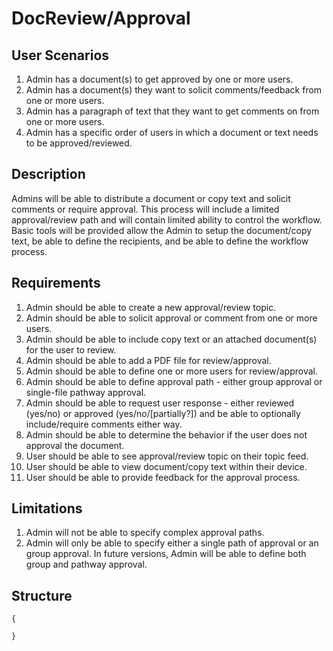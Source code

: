 DocReview/Approval
=====

User Scenarios
--------------
1. Admin has a document(s) to get approved by one or more users.
2. Admin has a document(s) they want to solicit comments/feedback from one or more users.
2. Admin has a paragraph of text that they want to get comments on from one or more users.
3. Admin has a specific order of users in which a document or text needs to be approved/reviewed.

Description
-----------
Admins will be able to distribute a document or copy text and solicit comments or require approval.  This process will include a limited approval/review path and will contain limited ability to control the workflow.  Basic tools will be provided allow the Admin to setup the document/copy text, be able to define the recipients, and be able to define the workflow process.

Requirements
------------
1. Admin should be able to create a new approval/review topic.
2. Admin should be able to solicit approval or comment from one or more users.
3. Admin should be able to include copy text or an attached document(s) for the user to review.
4. Admin should be able to add a PDF file for review/approval.
5. Admin should be able to define one or more users for review/approval.
6. Admin should be able to define approval path - either group approval or single-file pathway approval.
7. Admin should be able to request user response - either reviewed (yes/no) or approved (yes/no/[partially?]) and be able to optionally include/require comments either way.
8. Admin should be able to determine the behavior if the user does not approval the document.
9. User should be able to see approval/review topic on their topic feed.
10. User should be able to view document/copy text within their device.
11. User should be able to provide feedback for the approval process.

Limitations
-----------
1. Admin will not be able to specify complex approval paths.
2. Admin will only be able to specify either a single path of approval or an group approval.  In future versions, Admin will be able to define both group and pathway approval.

Structure
---------
```
{

}
```
